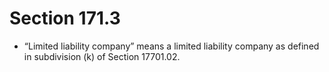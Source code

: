 # Section 171.3

- “Limited liability company” means a limited liability company as defined in subdivision (k) of Section 17701.02.